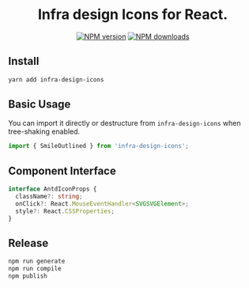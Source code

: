 <h1 align="center">
Infra design Icons for React.
</h1>

<div align="center">

[![NPM version](https://img.shields.io/npm/v/@ant-design/icons.svg?style=flat)](https://npmjs.org/package/infra-design-icons)
[![NPM downloads](http://img.shields.io/npm/dm/@ant-design/icons.svg?style=flat)](https://npmjs.org/package/infra-design-icons)

</div>

## Install

```bash
yarn add infra-design-icons
```

## Basic Usage

You can import it directly or destructure from `infra-design-icons` when tree-shaking enabled.

```ts
import { SmileOutlined } from 'infra-design-icons';
```

## Component Interface

```ts
interface AntdIconProps {
  className?: string;
  onClick?: React.MouseEventHandler<SVGSVGElement>;
  style?: React.CSSProperties; 
}
```

## Release

```bash
npm run generate
npm run compile
npm publish
```
